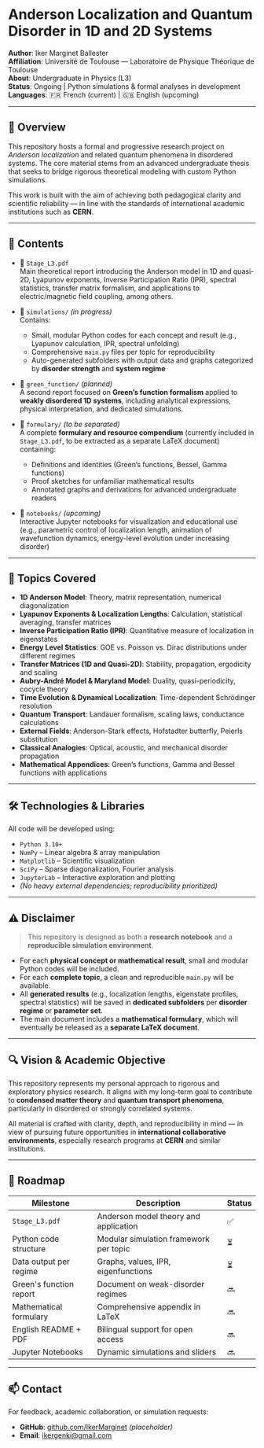 # Anderson Localization and Quantum Disorder in 1D and 2D Systems

**Author**: Iker Marginet Ballester  
**Affiliation**: Université de Toulouse — Laboratoire de Physique Théorique de Toulouse  
**About**: Undergraduate in Physics (L3)  
**Status**: Ongoing | Python simulations & formal analyses in development  
**Languages**: 🇫🇷 French (current) | 🇬🇧 English (upcoming)

---

## 📘 Overview

This repository hosts a formal and progressive research project on *Anderson localization* and related quantum phenomena in disordered systems. The core material stems from an advanced undergraduate thesis that seeks to bridge rigorous theoretical modeling with custom Python simulations.

This work is built with the aim of achieving both pedagogical clarity and scientific reliability — in line with the standards of international academic institutions such as **CERN**.

---

## 📂 Contents

- 📄 `Stage_L3.pdf`  
  Main theoretical report introducing the Anderson model in 1D and quasi-2D, Lyapunov exponents, Inverse Participation Ratio (IPR), spectral statistics, transfer matrix formalism, and applications to electric/magnetic field coupling, among others.

- 📁 `simulations/` *(in progress)*  
  Contains:
  - Small, modular Python codes for each concept and result (e.g., Lyapunov calculation, IPR, spectral unfolding)
  - Comprehensive `main.py` files per topic for reproducibility
  - Auto-generated subfolders with output data and graphs categorized by **disorder strength** and **system regime**

- 📁 `green_function/` *(planned)*  
  A second report focused on **Green’s function formalism** applied to **weakly disordered 1D systems**, including analytical expressions, physical interpretation, and dedicated simulations.

- 📁 `formulary/` *(to be separated)*  
  A complete **formulary and resource compendium** (currently included in `Stage_L3.pdf`, to be extracted as a separate LaTeX document) containing:
  - Definitions and identities (Green’s functions, Bessel, Gamma functions)
  - Proof sketches for unfamiliar mathematical results
  - Annotated graphs and derivations for advanced undergraduate readers

- 📁 `notebooks/` *(upcoming)*  
  Interactive Jupyter notebooks for visualization and educational use (e.g., parametric control of localization length, animation of wavefunction dynamics, energy-level evolution under increasing disorder)

---

## 🧠 Topics Covered

- **1D Anderson Model**: Theory, matrix representation, numerical diagonalization
- **Lyapunov Exponents & Localization Lengths**: Calculation, statistical averaging, transfer matrices
- **Inverse Participation Ratio (IPR)**: Quantitative measure of localization in eigenstates
- **Energy Level Statistics**: GOE vs. Poisson vs. Dirac distributions under different regimes
- **Transfer Matrices (1D and Quasi-2D)**: Stability, propagation, ergodicity and scaling
- **Aubry-André Model & Maryland Model**: Duality, quasi-periodicity, cocycle theory
- **Time Evolution & Dynamical Localization**: Time-dependent Schrödinger resolution
- **Quantum Transport**: Landauer formalism, scaling laws, conductance calculations
- **External Fields**: Anderson-Stark effects, Hofstadter butterfly, Peierls substitution
- **Classical Analogies**: Optical, acoustic, and mechanical disorder propagation
- **Mathematical Appendices**: Green’s functions, Gamma and Bessel functions with applications

---

## 🛠 Technologies & Libraries

All code will be developed using:

- `Python 3.10+`
- `NumPy` – Linear algebra & array manipulation  
- `Matplotlib` – Scientific visualization  
- `SciPy` – Sparse diagonalization, Fourier analysis  
- `JupyterLab` – Interactive exploration and plotting  
- *(No heavy external dependencies; reproducibility prioritized)*

---

## ⚠️ Disclaimer

> This repository is designed as both a **research notebook** and a **reproducible simulation environment**.  

- For each **physical concept or mathematical result**, small and modular Python codes will be included.
- For each **complete topic**, a clean and reproducible `main.py` will be available.
- All **generated results** (e.g., localization lengths, eigenstate profiles, spectral statistics) will be saved in **dedicated subfolders** per **disorder regime** or **parameter set**.
- The main document includes a **mathematical formulary**, which will eventually be released as a **separate LaTeX document**.

---

## 🔍 Vision & Academic Objective

This repository represents my personal approach to rigorous and exploratory physics research. It aligns with my long-term goal to contribute to **condensed matter theory** and **quantum transport phenomena**, particularly in disordered or strongly correlated systems.

All material is crafted with clarity, depth, and reproducibility in mind — in view of pursuing future opportunities in **international collaborative environments**, especially research programs at **CERN** and similar institutions.

---

## 📌 Roadmap

| Milestone | Description | Status |
|----------|-------------|--------|
| `Stage_L3.pdf` | Anderson model theory and application | ✅ |
| Python code structure | Modular simulation framework per topic | ⏳ |
| Data output per regime | Graphs, values, IPR, eigenfunctions | ⏳ |
| Green's function report | Document on weak-disorder regimes | 🔜 |
| Mathematical formulary | Comprehensive appendix in LaTeX | 🔜 |
| English README + PDF | Bilingual support for open access | 🔜 |
| Jupyter Notebooks | Dynamic simulations and sliders | 🔜 |

---

## 📫 Contact

For feedback, academic collaboration, or simulation requests:

- **GitHub**: [github.com/IkerMarginet](https://github.com/IkerMarginet) *(placeholder)*
- **Email**: ikergenki@gmail.com




